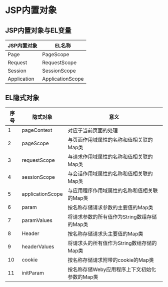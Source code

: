 # JSP内置对象

## JSP内置对象与EL变量

| JSP内置对象 | EL名称           |
| ----------- | ---------------- |
| Page        | PageScope        |
| Request     | RequestScope     |
| Session     | SessionScope     |
| Application | ApplicationScope |

## EL隐式对象

| 序号 | 隐式对象         | 意义                                          |
| ---- | ---------------- | --------------------------------------------- |
| 1    | pageContext      | 对应于当前页面的处理                          |
| 2    | pageScope        | 与页面作用域属性的名称和值相关联的Map类       |
| 3    | requestScope     | 与请求作用域属性的名称和值相关联的Map类       |
| 4    | sessionScope     | 与会话作用域属性的名称和值相关联的Map类       |
| 5    | applicationScope | 与应用程序作用域属性的名称和值相关联的Map类   |
| 6    | param            | 按名称存储请求参数的主要值的Map类             |
| 7    | paramValues      | 将请求参数的所有值作为String数组存储的Map类   |
| 8    | Header           | 按名称存储请求头主要值的Map类                 |
| 9    | headerValues     | 将请求头的所有值作为String数组存储的Map类     |
| 10   | cookie           | 按名称存储请求附带的cookie的Map类             |
| 11   | initParam        | 按名称存储Weby应用程序上下文初始化参数的Map类 |

